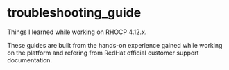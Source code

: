 # troubleshooting_guide

Things I learned while working on RHOCP 4.12.x.

These guides are built from the hands-on experience gained while working on the platform and refering from RedHat official customer support documentation.
